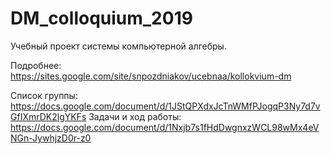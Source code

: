 # DM_colloquium_2019

Учебный проект системы компьютерной алгебры.

Подробнее: https://sites.google.com/site/snpozdniakov/ucebnaa/kollokvium-dm

Список группы: https://docs.google.com/document/d/1JStQPXdxJcTnWMfPJogqP3Ny7d7vGfIXmrDK2lgYKFs
Задачи и ход работы: https://docs.google.com/document/d/1Nxjb7s1fHdDwgnxzWCL98wMx4eVNGn-JywhjzD0r-z0
